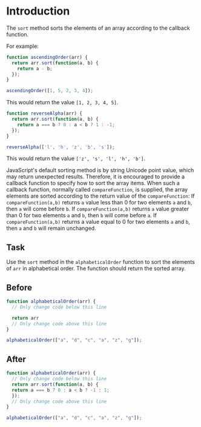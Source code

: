 # Introduction

The `sort` method sorts the elements of an array according to the callback function.

For example:
```javascript
function ascendingOrder(arr) {
  return arr.sort(function(a, b) {
    return a - b;
  });
}

ascendingOrder([1, 5, 2, 3, 4]);
```
This would return the value `[1, 2, 3, 4, 5]`.
```javascript
function reverseAlpha(arr) {
  return arr.sort(function(a, b) {
    return a === b ? 0 : a < b ? 1 : -1;
  });
}

reverseAlpha(['l', 'h', 'z', 'b', 's']);
```
This would return the value `['z', 's', 'l', 'h', 'b']`.

JavaScript's default sorting method is by string Unicode point value, which may return unexpected results. Therefore, it is encouraged to provide a callback function to specify how to sort the array items. When such a callback function, normally called `compareFunction`, is supplied, the array elements are sorted according to the return value of the `compareFunction`: If `compareFunction(a,b)` returns `a` value less than 0 for two elements `a` and `b`, then `a` will come before `b`. If `compareFunction(a,b)` returns `a` value greater than 0 for two elements `a` and `b`, then `b` will come before `a`. If `compareFunction(a,b)` returns a value equal to 0 for two elements `a` and `b`, then `a` and `b` will remain unchanged.

## Task 

Use the `sort` method in the `alphabeticalOrder` function to sort the elements of `arr` in alphabetical order. The function should return the sorted array.

## Before

```javascript
function alphabeticalOrder(arr) {
  // Only change code below this line

  return arr
  // Only change code above this line
}

alphabeticalOrder(["a", "d", "c", "a", "z", "g"]);
```

## After

```javascript
function alphabeticalOrder(arr) {
  // Only change code below this line
  return arr.sort(function(a, b) {
  return a === b ? 0 : a < b ? -1 : 1;  
  });
  // Only change code above this line
}

alphabeticalOrder(["a", "d", "c", "a", "z", "g"]);
```

